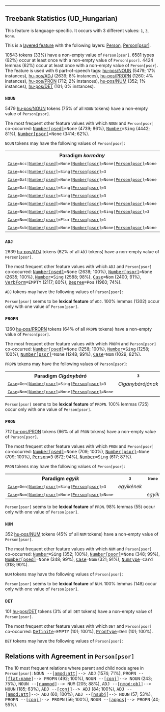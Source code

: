 

--------------------------------------------------------------------------------

## Treebank Statistics (UD_Hungarian)

This feature is language-specific.
It occurs with 3 different values: `1`, `3`, `None`.

This is a <a href="../../u/overview/feat-layers.html">layered feature</a> with the following layers: [Person](), [Person[psor]]().

10543 tokens (33%) have a non-empty value of `Person[psor]`.
6581 types (62%) occur at least once with a non-empty value of `Person[psor]`.
4424 lemmas (62%) occur at least once with a non-empty value of `Person[psor]`.
The feature is used with 6 part-of-speech tags: [hu-pos/NOUN]() (5479; 17% instances), [hu-pos/ADJ]() (2639; 8% instances), [hu-pos/PROPN]() (1260; 4% instances), [hu-pos/PRON]() (712; 2% instances), [hu-pos/NUM]() (352; 1% instances), [hu-pos/DET]() (101; 0% instances).

### `NOUN`

5479 [hu-pos/NOUN]() tokens (75% of all `NOUN` tokens) have a non-empty value of `Person[psor]`.

The most frequent other feature values with which `NOUN` and `Person[psor]` co-occurred: <tt><a href="Number[psed].html">Number[psed]</a>=None</tt> (4739; 86%), <tt><a href="Number.html">Number</a>=Sing</tt> (4442; 81%), <tt><a href="Number[psor].html">Number[psor]</a>=None</tt> (3414; 62%).

`NOUN` tokens may have the following values of `Person[psor]`:


<table>
  <tr><th>Paradigm <i>kormány</i></th><th><tt>1</tt></th><th><tt>3</tt></th><th><tt>None</tt></th></tr>
  <tr><td><tt><a href="Case.html">Case</a>=Acc|<a href="Number[psed].html">Number[psed]</a>=None|<a href="Number[psor].html">Number[psor]</a>=None|<a href="Person[psor].html">Person[psor]</a>=None</tt></td><td></td><td></td><td><em>kormányt</em></td></tr>
  <tr><td><tt><a href="Case.html">Case</a>=Acc|<a href="Number[psor].html">Number[psor]</a>=Sing|<a href="Person[psor].html">Person[psor]</a>=3</tt></td><td></td><td><em>kormányát</em></td><td></td></tr>
  <tr><td><tt><a href="Case.html">Case</a>=Dat|<a href="Number[psed].html">Number[psed]</a>=None|<a href="Number[psor].html">Number[psor]</a>=None|<a href="Person[psor].html">Person[psor]</a>=None</tt></td><td></td><td></td><td><em>kormánynak</em></td></tr>
  <tr><td><tt><a href="Case.html">Case</a>=Dat|<a href="Number[psor].html">Number[psor]</a>=Sing|<a href="Person[psor].html">Person[psor]</a>=3</tt></td><td></td><td><em>kormányának</em></td><td></td></tr>
  <tr><td><tt><a href="Case.html">Case</a>=Gen|<a href="Number[psor].html">Number[psor]</a>=Sing|<a href="Person[psor].html">Person[psor]</a>=3</tt></td><td></td><td><em>kormányának</em></td><td></td></tr>
  <tr><td><tt><a href="Case.html">Case</a>=Nom|<a href="Number[psed].html">Number[psed]</a>=None|<a href="Number[psor].html">Number[psor]</a>=None|<a href="Person[psor].html">Person[psor]</a>=None</tt></td><td></td><td></td><td><em>kormány</em></td></tr>
  <tr><td><tt><a href="Case.html">Case</a>=Nom|<a href="Number[psed].html">Number[psed]</a>=None|<a href="Number[psor].html">Number[psor]</a>=Sing|<a href="Person[psor].html">Person[psor]</a>=3</tt></td><td></td><td><em>kormánya</em></td><td></td></tr>
  <tr><td><tt><a href="Case.html">Case</a>=Nom|<a href="Number[psor].html">Number[psor]</a>=Plur|<a href="Person[psor].html">Person[psor]</a>=1</tt></td><td><em>Kormányunk</em></td><td></td><td></td></tr>
  <tr><td><tt><a href="Case.html">Case</a>=Sub|<a href="Number[psed].html">Number[psed]</a>=None|<a href="Number[psor].html">Number[psor]</a>=None|<a href="Person[psor].html">Person[psor]</a>=None</tt></td><td></td><td></td><td><em>kormányra</em></td></tr>
</table>

### `ADJ`

2639 [hu-pos/ADJ]() tokens (62% of all `ADJ` tokens) have a non-empty value of `Person[psor]`.

The most frequent other feature values with which `ADJ` and `Person[psor]` co-occurred: <tt><a href="Number[psed].html">Number[psed]</a>=None</tt> (2638; 100%), <tt><a href="Number[psor].html">Number[psor]</a>=None</tt> (2635; 100%), <tt><a href="Number.html">Number</a>=Sing</tt> (2588; 98%), <tt><a href="Case.html">Case</a>=Nom</tt> (2400; 91%), <tt><a href="VerbForm.html">VerbForm</a>=EMPTY</tt> (2117; 80%), <tt><a href="Degree.html">Degree</a>=Pos</tt> (1960; 74%).

`ADJ` tokens may have the following values of `Person[psor]`:


`Person[psor]` seems to be **lexical feature** of `ADJ`. 100% lemmas (1302) occur only with one value of `Person[psor]`.

### `PROPN`

1260 [hu-pos/PROPN]() tokens (64% of all `PROPN` tokens) have a non-empty value of `Person[psor]`.

The most frequent other feature values with which `PROPN` and `Person[psor]` co-occurred: <tt><a href="Number[psed].html">Number[psed]</a>=None</tt> (1258; 100%), <tt><a href="Number.html">Number</a>=Sing</tt> (1258; 100%), <tt><a href="Number[psor].html">Number[psor]</a>=None</tt> (1248; 99%), <tt><a href="Case.html">Case</a>=Nom</tt> (1029; 82%).

`PROPN` tokens may have the following values of `Person[psor]`:


<table>
  <tr><th>Paradigm <i>Cigánybáró</i></th><th><tt>3</tt></th><th><tt>None</tt></th></tr>
  <tr><td><tt><a href="Case.html">Case</a>=Gen|<a href="Number[psor].html">Number[psor]</a>=Sing|<a href="Person[psor].html">Person[psor]</a>=3</tt></td><td><em>Cigánybárójának</em></td><td></td></tr>
  <tr><td><tt><a href="Case.html">Case</a>=Nom|<a href="Number[psor].html">Number[psor]</a>=None|<a href="Person[psor].html">Person[psor]</a>=None</tt></td><td></td><td><em>Cigánybáró</em></td></tr>
</table>

`Person[psor]` seems to be **lexical feature** of `PROPN`. 100% lemmas (725) occur only with one value of `Person[psor]`.

### `PRON`

712 [hu-pos/PRON]() tokens (66% of all `PRON` tokens) have a non-empty value of `Person[psor]`.

The most frequent other feature values with which `PRON` and `Person[psor]` co-occurred: <tt><a href="Number[psed].html">Number[psed]</a>=None</tt> (709; 100%), <tt><a href="Number[psor].html">Number[psor]</a>=None</tt> (709; 100%), <tt><a href="Person.html">Person</a>=3</tt> (672; 94%), <tt><a href="Number.html">Number</a>=Sing</tt> (617; 87%).

`PRON` tokens may have the following values of `Person[psor]`:


<table>
  <tr><th>Paradigm <i>egyik</i></th><th><tt>3</tt></th><th><tt>None</tt></th></tr>
  <tr><td><tt><a href="Case.html">Case</a>=Gen|<a href="Number[psor].html">Number[psor]</a>=Sing|<a href="Person[psor].html">Person[psor]</a>=3</tt></td><td><em>egyikének</em></td><td></td></tr>
  <tr><td><tt><a href="Case.html">Case</a>=Nom|<a href="Number[psor].html">Number[psor]</a>=None|<a href="Person[psor].html">Person[psor]</a>=None</tt></td><td></td><td><em>egyik</em></td></tr>
</table>

`Person[psor]` seems to be **lexical feature** of `PRON`. 98% lemmas (55) occur only with one value of `Person[psor]`.

### `NUM`

352 [hu-pos/NUM]() tokens (45% of all `NUM` tokens) have a non-empty value of `Person[psor]`.

The most frequent other feature values with which `NUM` and `Person[psor]` co-occurred: <tt><a href="Number.html">Number</a>=Sing</tt> (352; 100%), <tt><a href="Number[psor].html">Number[psor]</a>=None</tt> (348; 99%), <tt><a href="Number[psed].html">Number[psed]</a>=None</tt> (348; 99%), <tt><a href="Case.html">Case</a>=Nom</tt> (321; 91%), <tt><a href="NumType.html">NumType</a>=Card</tt> (318; 90%).

`NUM` tokens may have the following values of `Person[psor]`:


`Person[psor]` seems to be **lexical feature** of `NUM`. 100% lemmas (148) occur only with one value of `Person[psor]`.

### `DET`

101 [hu-pos/DET]() tokens (3% of all `DET` tokens) have a non-empty value of `Person[psor]`.

The most frequent other feature values with which `DET` and `Person[psor]` co-occurred: <tt><a href="Definite.html">Definite</a>=EMPTY</tt> (101; 100%), <tt><a href="PronType.html">PronType</a>=Dem</tt> (101; 100%).

`DET` tokens may have the following values of `Person[psor]`:


## Relations with Agreement in `Person[psor]`

The 10 most frequent relations where parent and child node agree in `Person[psor]`:
<tt>NOUN --[<a href="../dep/amod:att.html">amod:att</a>]--> ADJ</tt> (1574; 71%),
<tt>PROPN --[<a href="../dep/flat:name.html">flat:name</a>]--> PROPN</tt> (492; 100%),
<tt>NOUN --[<a href="../dep/conj.html">conj</a>]--> NOUN</tt> (243; 75%),
<tt>NOUN --[<a href="../dep/nummod.html">nummod</a>]--> NUM</tt> (205; 88%),
<tt>ADJ --[<a href="../dep/nmod:obl.html">nmod:obl</a>]--> NOUN</tt> (185; 63%),
<tt>ADJ --[<a href="../dep/conj.html">conj</a>]--> ADJ</tt> (84; 100%),
<tt>ADJ --[<a href="../dep/amod:att.html">amod:att</a>]--> ADJ</tt> (60; 100%),
<tt>ADJ --[<a href="../dep/nsubj.html">nsubj</a>]--> NOUN</tt> (57; 53%),
<tt>PROPN --[<a href="../dep/conj.html">conj</a>]--> PROPN</tt> (56; 100%),
<tt>NOUN --[<a href="../dep/appos.html">appos</a>]--> PROPN</tt> (40; 55%).

